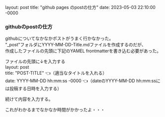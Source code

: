 layout: post
title: "github pages のpostの仕方"
date: 2023-05-03 22:10:00 -0000

### githubのpostの仕方
githubについてなかなかポストがうまく行かなかった。  
"_post"フォルダにYYYY-MM-DD-Title.mdファイルを作成するのだが、  
作成したファイルの先頭に下記のYAMEL frontmatterを書き込む必要があった。

ファイルの先頭に↓を入力する  
layout: post  
title: "POST-TITLE"  👈（適当なタイトルを入れる）  
date: YYYY-MM-DD hh:mm:ss -0000  👈（dateのYYYY-MM-DD hh:mm:ssには投稿する日時を入力する）  

続けて内容を入力する。  

これがわかるまでなかなか時間がかかったよ・・・
